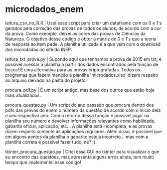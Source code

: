 # microdados_enem

leitura_csv_no_R.R |
Usei esse script para criar um dataframe com os 0 e 1's gerados pela correção das provas de todos os alunos, de acordo com a cor da prova. 
Como exemplo, deixei as cores das provas de Ciências da Natureza.
O objetivo desse código é obter a matriz de 0 e 1's que a teoria de resposta ao item pede. 
A planilha utilizada é a que vem com o download dos microdados no site do INEP.

leitura_txt_prova.py | 
Supondo aqui que tenhamos a prova de 2015 em txt, é possível acessar a planilha a partir dos dados encontrados pela função de busca! 
É uma alternativa para as provas criptografadas. 
Todos os programas que fazem menção à planilha 'microdados.xlsx' dizem respeito ao arquivo deixado na pasta do projeto!

procura_pdf.py | 
É um script antigo, mas base dos outros que estão hoje mais atualizados.

procura_questao.py |
Um script do ano passado que procura dentro dos pdfs das provas do enem o número da questão de acordo com o início dela e seu respectivo ano. 
Com o retorno dessa função é possível jogar na planilha seu número e devolver informações relevantes como habilidade, gabarito oficial, aplicação, etc... 
A planilha está incompleta, e as provas dizem respeito somente às aplicações regulares. 
Além disso, é possível que em alguns pontos da planilha o gabarito esteja incorreto... mas com a planilha correta é possível fazer tudo, né? :)

tkinter_procura_questao.py |
Criei essa GUI no tkinter para visualizar o que eu encontro das questões, mas apresenta alguns erros ainda, tem muito tempo que implementei esse código!
